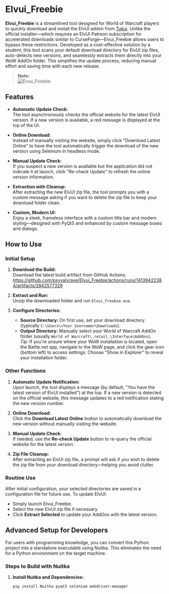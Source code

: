 # Elvui_Freebie

**Elvui_Freebie** is a streamlined tool designed for World of Warcraft players to quickly download and install the ElvUI addon from [Tukui](https://tukui.org/elvui). Unlike the official installer—which requires an ElvUI Patreon subscription for accelerated downloads similar to CurseForge—Elvui_Freebie allows users to bypass these restrictions. Developed as a cost-effective solution by a student, this tool scans your default download directory for ElvUI zip files, auto-detects new versions, and seamlessly extracts them directly into your WoW AddOn folder. This simplifies the update process, reducing manual effort and saving time with each new release.

> **Note:**  
![Elvui_Freebie](https://github.com/user-attachments/assets/cc2cf663-ebef-4f68-aa84-505195535d76)


## Features

- **Automatic Update Check:**  
  The tool asynchronously checks the official website for the latest ElvUI version. If a new version is available, a red message is displayed at the top of the UI.

- **Online Download:**  
  Instead of manually visiting the website, simply click "Download Latest Online" to have the tool automatically trigger the download of the new version using Selenium in headless mode.

- **Manual Update Check:**  
  If you suspect a new version is available but the application did not indicate it at launch, click "Re-check Update" to refresh the online version information.

- **Extraction with Cleanup:**  
  After extracting the new ElvUI zip file, the tool prompts you with a custom message asking if you want to delete the zip file to keep your download folder clean.

- **Custom, Modern UI:**  
  Enjoy a sleek, frameless interface with a custom title bar and modern styling—designed with PyQt5 and enhanced by custom message boxes and dialogs.

## How to Use

### Initial Setup
1. **Download the Build:**  
   Download the latest build artifact from GitHub Actions.  
   https://github.com/psyvalvrave/Elvui_Freebie/actions/runs/14139422384/artifacts/2842577329

3. **Extract and Run:**  
   Unzip the downloaded folder and run `Elvui_Freebie.exe`.

4. **Configure Directories:**  
   - **Source Directory:** On first use, set your download directory (typically `C:\Users\<Your Username>\Downloads`).
   - **Output Directory:** Manually select your World of Warcraft AddOn folder (usually `World of Warcraft\_retail_\Interface\AddOns`).  
     *Tip:* If you're unsure where your WoW installation is located, open the Battle.net app, navigate to the WoW page, and click the gear icon (bottom left) to access settings. Choose "Show in Explorer" to reveal your installation folder.

### Other Functions
1. **Automatic Update Notification:**  
   Upon launch, the tool displays a message (by default, "You have the latest version of ElvUI installed") at the top. If a new version is detected on the official website, this message updates to a red notification stating the new version number.

2. **Online Download:**  
   Click the **Download Latest Online** button to automatically download the new version without manually visiting the website.

3. **Manual Update Check:**  
   If needed, use the **Re-check Update** button to re-query the official website for the latest version.

4. **Zip File Cleanup:**  
   After extracting an ElvUI zip file, a prompt will ask if you wish to delete the zip file from your download directory—helping you avoid clutter.

### Routine Use
After initial configuration, your selected directories are saved in a configuration file for future use. To update ElvUI:
- Simply launch Elvui_Freebie.
- Select the new ElvUI zip file if necessary.
- Click **Extract Selected** to update your AddOns with the latest version.

## Advanced Setup for Developers

For users with programming knowledge, you can convert this Python project into a standalone executable using Nuitka. This eliminates the need for a Python environment on the target machine.

### Steps to Build with Nuitka
1. **Install Nuitka and Dependencies:**
   ```bash
   pip install Nuitka pyqt5 selenium webdriver-manager
